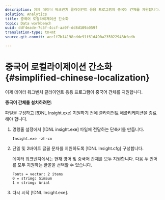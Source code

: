 ```yaml
---
description: 이제 데이터 워크벤치 클라이언트 응용 프로그램이 중국어 간체를 지원합니다.
solution: Analytics
title: 중국어 로컬라이제이션 간소화
topic: Data workbench
uuid: ddf4eade-7c5f-4ccf-aa9f-dd8d109a059f
translation-type: tm+mt
source-git-commit: aec1f7b14198cdde91f61d490a235022943bfedb

---
```



# 중국어 로컬라이제이션 간소화{#simplified-chinese-localization}

이제 데이터 워크벤치 클라이언트 응용 프로그램이 중국어 간체를 지원합니다.

**중국어 간체를 설치하려면**:

파일을 구성하고 [!DNL Insight.exe] 지원하기 전에 클라이언트 애플리케이션을 종료해야 합니다.

1. 명령줄 설정에서 [!DNL insight.exe] 파일에 전달하는 단축키를 만듭니다.

   ```
   Insight.exe -zh-cn
   ```

1. 단일 및 2바이트 글꼴 문자를 지원하도록 [!DNL Insight.cfg] 구성합니다.

   데이터 워크벤치에서는 현재 영어 및 중국어 간체를 모두 지원합니다. 다음 두 언어를 모두 지원하는 글꼴을 선택할 수 있습니다.

   ```
   Fonts = vector: 2 items 
   0 = string: SimSun 
   1 = string: Arial 
   ```

1. 다시 시작 [!DNL Insight.exe].

